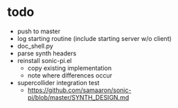 # todo

- push to master
- log starting routine (include starting server w/o client)
- doc_shell.py
- parse synth headers
- reinstall sonic-pi.el
  - copy existing implementation
  - note where differences occur
- supercollider integration test
  - https://github.com/samaaron/sonic-pi/blob/master/SYNTH_DESIGN.md

